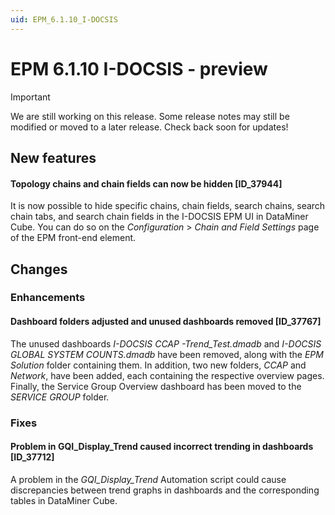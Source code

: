 ```yaml
---
uid: EPM_6.1.10_I-DOCSIS
---
```


# EPM 6.1.10 I-DOCSIS - preview

> [!IMPORTANT]
> We are still working on this release. Some release notes may still be modified or moved to a later release. Check back soon for updates!

## New features

#### Topology chains and chain fields can now be hidden [ID_37944]

It is now possible to hide specific chains, chain fields, search chains, search chain tabs, and search chain fields in the I-DOCSIS EPM UI in DataMiner Cube. You can do so on the *Configuration* > *Chain and Field Settings* page of the EPM front-end element.

## Changes

### Enhancements

#### Dashboard folders adjusted and unused dashboards removed [ID_37767]

The unused dashboards *I-DOCSIS CCAP -Trend_Test.dmadb* and *I-DOCSIS GLOBAL SYSTEM COUNTS.dmadb* have been removed, along with the *EPM Solution* folder containing them. In addition, two new folders, *CCAP* and *Network*, have been added, each containing the respective overview pages. Finally, the Service Group Overview dashboard has been moved to the *SERVICE GROUP* folder.

### Fixes

#### Problem in GQI_Display_Trend caused incorrect trending in dashboards [ID_37712]

A problem in the *GQI_Display_Trend* Automation script could cause discrepancies between trend graphs in dashboards and the corresponding tables in DataMiner Cube.
